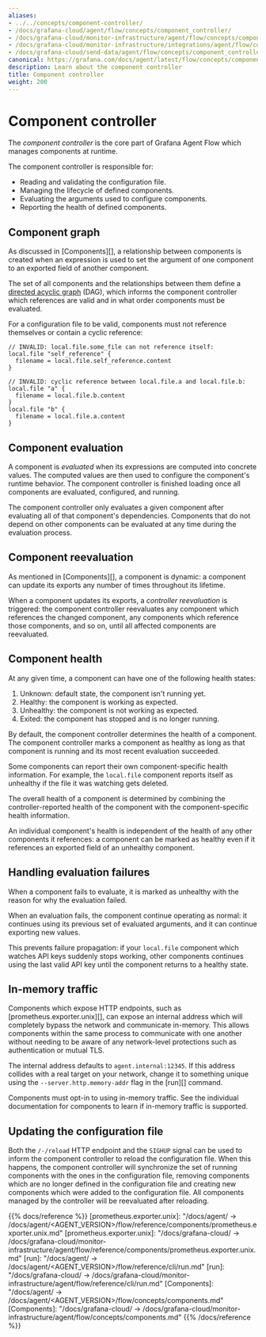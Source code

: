 ```yaml
---
aliases:
- ../../concepts/component-controller/
- /docs/grafana-cloud/agent/flow/concepts/component_controller/
- /docs/grafana-cloud/monitor-infrastructure/agent/flow/concepts/component_controller/
- /docs/grafana-cloud/monitor-infrastructure/integrations/agent/flow/concepts/component_controller/
- /docs/grafana-cloud/send-data/agent/flow/concepts/component_controller/
canonical: https://grafana.com/docs/agent/latest/flow/concepts/component_controller/
description: Learn about the component controller
title: Component controller
weight: 200
---
```


# Component controller

The _component controller_ is the core part of Grafana Agent Flow which manages
components at runtime.

The component controller is responsible for:

* Reading and validating the configuration file.
* Managing the lifecycle of defined components.
* Evaluating the arguments used to configure components.
* Reporting the health of defined components.

## Component graph

As discussed in [Components][], a relationship between components is created
when an expression is used to set the argument of one component to an exported
field of another component.

The set of all components and the relationships between them define a [directed
acyclic graph][DAG] (DAG), which informs the component controller which
references are valid and in what order components must be evaluated.

For a configuration file to be valid, components must not reference themselves or
contain a cyclic reference:

```river
// INVALID: local.file.some_file can not reference itself:
local.file "self_reference" {
  filename = local.file.self_reference.content
}
```

```river
// INVALID: cyclic reference between local.file.a and local.file.b:
local.file "a" {
  filename = local.file.b.content
}
local.file "b" {
  filename = local.file.a.content
}
```

## Component evaluation

A component is _evaluated_ when its expressions are computed into concrete
values. The computed values are then used to configure the component's runtime
behavior. The component controller is finished loading once all components are
evaluated, configured, and running.

The component controller only evaluates a given component after evaluating all
of that component's dependencies. Components that do not depend on other
components can be evaluated at any time during the evaluation process.

## Component reevaluation

As mentioned in [Components][], a component is dynamic: a component can update
its exports any number of times throughout its lifetime.

When a component updates its exports, a _controller reevaluation_ is triggered:
the component controller reevaluates any component which references the changed
component, any components which reference those components, and so on, until
all affected components are reevaluated.

## Component health

At any given time, a component can have one of the following health states:

1. Unknown: default state, the component isn't running yet.
2. Healthy: the component is working as expected.
3. Unhealthy: the component is not working as expected.
4. Exited: the component has stopped and is no longer running.

By default, the component controller determines the health of a component. The
component controller marks a component as healthy as long as that component is
running and its most recent evaluation succeeded.

Some components can report their own component-specific health information. For
example, the `local.file` component reports itself as unhealthy if the file it
was watching gets deleted.

The overall health of a component is determined by combining the
controller-reported health of the component with the component-specific health
information.

An individual component's health is independent of the health of any other
components it references: a component can be marked as healthy even if it
references an exported field of an unhealthy component.

## Handling evaluation failures

When a component fails to evaluate, it is marked as unhealthy with the reason
for why the evaluation failed.

When an evaluation fails, the component continue operating as normal: it
continues using its previous set of evaluated arguments, and it can continue
exporting new values.

This prevents failure propagation: if your `local.file` component which watches
API keys suddenly stops working, other components continues using the last
valid API key until the component returns to a healthy state.

## In-memory traffic

Components which expose HTTP endpoints, such as [prometheus.exporter.unix][],
can expose an internal address which will completely bypass the network and
communicate in-memory. This allows components within the same process to
communicate with one another without needing to be aware of any network-level
protections such as authentication or mutual TLS.

The internal address defaults to `agent.internal:12345`. If this address
collides with a real target on your network, change it to something unique
using the `--server.http.memory-addr` flag in the [run][] command.

Components must opt-in to using in-memory traffic. See the individual
documentation for components to learn if in-memory traffic is supported.

## Updating the configuration file

Both the `/-/reload` HTTP endpoint and the `SIGHUP` signal can be used to
inform the component controller to reload the configuration file. When this happens,
the component controller will synchronize the set of running components with
the ones in the configuration file, removing components which are no longer defined in
the configuration file and creating new components which were added to the configuration
file. All components managed by the controller will be reevaluated after
reloading.

[DAG]: https://en.wikipedia.org/wiki/Directed_acyclic_graph

{{% docs/reference %}}
[prometheus.exporter.unix]: "/docs/agent/ -> /docs/agent/<AGENT_VERSION>/flow/reference/components/prometheus.exporter.unix.md"
[prometheus.exporter.unix]: "/docs/grafana-cloud/ -> /docs/grafana-cloud/monitor-infrastructure/agent/flow/reference/components/prometheus.exporter.unix.md"
[run]: "/docs/agent/ -> /docs/agent/<AGENT_VERSION>/flow/reference/cli/run.md"
[run]: "/docs/grafana-cloud/ -> /docs/grafana-cloud/monitor-infrastructure/agent/flow/reference/cli/run.md"
[Components]: "/docs/agent/ -> /docs/agent/<AGENT_VERSION>/flow/concepts/components.md"
[Components]: "/docs/grafana-cloud/ -> /docs/grafana-cloud/monitor-infrastructure/agent/flow/concepts/components.md"
{{% /docs/reference %}}

